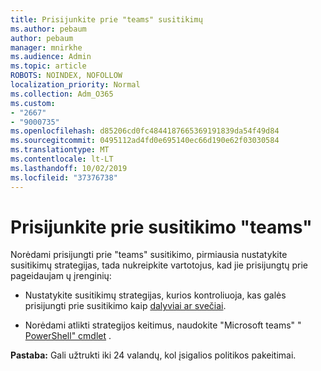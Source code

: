 ```yaml
---
title: Prisijunkite prie "teams" susitikimų
ms.author: pebaum
author: pebaum
manager: mnirkhe
ms.audience: Admin
ms.topic: article
ROBOTS: NOINDEX, NOFOLLOW
localization_priority: Normal
ms.collection: Adm_O365
ms.custom:
- "2667"
- "9000735"
ms.openlocfilehash: d85206cd0fc4844187665369191839da54f49d84
ms.sourcegitcommit: 0495112ad4fd0e695140ec66d190e62f03030584
ms.translationtype: MT
ms.contentlocale: lt-LT
ms.lasthandoff: 10/02/2019
ms.locfileid: "37376738"
---
```

# <a name="join-a-meeting-in-teams"></a>Prisijunkite prie susitikimo "teams"

Norėdami prisijungti prie "teams" susitikimo, pirmiausia nustatykite susitikimų strategijas, tada nukreipkite vartotojus, kad jie prisijungtų prie pageidaujam ų įrenginių:

- Nustatykite susitikimų strategijas, kurios kontroliuoja, kas galės prisijungti prie susitikimo kaip [dalyviai ar svečiai](https://docs.microsoft.com/microsoftteams/meeting-policies-in-teams#meeting-policy-settings---participants--guests). 

- Norėdami atlikti strategijos keitimus, naudokite "Microsoft teams" " [PowerShell" cmdlet](https://docs.microsoft.com/en-us/microsoftteams/teams-powershell-overview) .    

**Pastaba:** Gali užtrukti iki 24 valandų, kol įsigalios politikos pakeitimai.